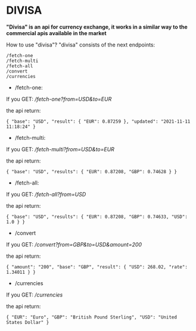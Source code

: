 # DIVISA

**"Divisa" is an api for currency exchange, it works in a similar way to the commercial apis available in the market**

How to use "divisa"?
"divisa" consists of the next endpoints:

``` [python]
/fetch-one
/fetch-multi
/fetch-all
/convert
/currencies
```



* /fetch-one:

If you GET: */fetch-one?from=USD&to=EUR*

the api return:

`{
  "base": "USD",
  "result": {
    "EUR": 0.87259
  },
  "updated": "2021-11-11 11:18:24"
}`



* /fetch-multi:

If you GET: */fetch-multi?from=USD&to=EUR*

the api return:

`{
  "base": "USD",
  "results": {
    "EUR": 0.87208,
    "GBP": 0.74628
  }
}`

* /fetch-all:

If you GET: */fetch-all?from=USD*

the api return:

`{
  "base": "USD",
  "results": {
    "EUR": 0.87208,
    "GBP": 0.74633,
    "USD": 1.0
  }
}`

* /convert

If you GET: */convert?from=GBP&to=USD&amount=200*

the api return: 

`{
  "amount": "200",
  "base": "GBP",
  "result": {
    "USD": 268.02,
    "rate": 1.34011
  }
}`

* /currencies

If you GET: */currencies*

the api return: 

`{
  "EUR": "Euro",
  "GBP": "British Pound Sterling",
  "USD": "United States Dollar"
}`


